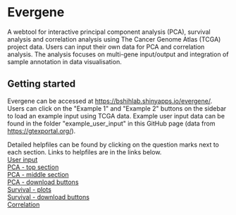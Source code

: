 # Evergene
A webtool for interactive principal component analysis (PCA), survival analysis and correlation analysis using The Cancer Genome Atlas (TCGA) project data. Users can input their own data for PCA and correlation analysis. The analysis focuses on multi-gene input/output and integration of sample annotation in data visualisation.

## Getting started
Evergene can be accessed at https://bshihlab.shinyapps.io/evergene/. Users can click on the "Example 1" and "Example 2" buttons on the sidebar to load an example input using TCGA data. Example user input data can be found in the folder "example_user_input" in this GitHub page (data from https://gtexportal.org/).

Detailed helpfiles can be found by clicking on the question marks next to each section. Links to helpfiles are in the links below.\
[User input](https://github.com/bshihlab/evergene/blob/main/evergene/helpfiles/userinput.md)\
[PCA - top section](https://github.com/bshihlab/evergene/blob/main/evergene/helpfiles/pca1.md)\
[PCA - middle section](https://github.com/bshihlab/evergene/blob/main/evergene/helpfiles/pca1.md)\
[PCA - download buttons](https://github.com/bshihlab/evergene/blob/main/evergene/helpfiles/pca3.md)\
[Survival - plots](https://github.com/bshihlab/evergene/blob/main/evergene/helpfiles/survival1.md)\
[Survival - download buttons](https://github.com/bshihlab/evergene/blob/main/evergene/helpfiles/survival2.md)\
[Correlation](https://github.com/bshihlab/evergene/blob/main/evergene/helpfiles/correlation.md)

